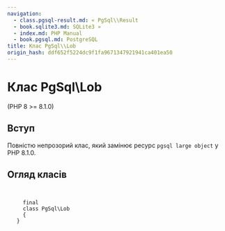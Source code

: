 ```yaml
---
navigation:
  - class.pgsql-result.md: « PgSql\\Result
  - book.sqlite3.md: SQLite3 »
  - index.md: PHP Manual
  - book.pgsql.md: PostgreSQL
title: Клас PgSql\\Lob
origin_hash: ddf652f5224dc9f1fa9671347921941ca401ea50
---
```

# Клас PgSql\\Lob

(PHP 8 >= 8.1.0)

## Вступ

Повністю непрозорий клас, який замінює ресурс `pgsql large object` у PHP 8.1.0.

## Огляд класів

```classsynopsis

    
     final
     class PgSql\Lob
     {
   }
```
